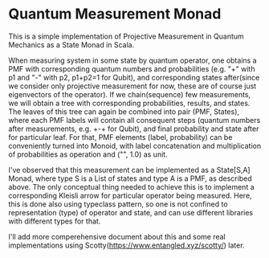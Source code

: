# Quantum Measurement Monad
This is a simple implementation of Projective Measurement in Quantum Mechanics as a State Monad in Scala.

When measuring system in some state by quantum operator, 
one obtains a PMF with corresponding quantum numbers and probabilities (e.g. "+" with p1 and "-" with p2, p1+p2=1 for Qubit),
and corresponding states after(since we consider only projective measurement for now, these are of course just eigenvectors of the operator).
If we chain(sequence) few measurements, we will obtain a tree with corresponding probabilities, results, and states. 
The leaves of this tree can again be combined into pair (PMF, States), where each PMF labels will contain all consequent steps 
(quantum numbers after measurements, e.g. +-+ for Qubit), and final probability and state after for particular leaf. 
For that, PMF elements (label, probability) can be conveniently turned into Monoid,
with label concatenation and multiplication of probabilities as operation and ("", 1.0) as unit.

I've observed that this measurement can be implemented as a State[S,A] Monad, where type S is a List of states and type A is a PMF, as
described above. The only conceptual thing needed to achieve this is to implement a corresponding Kleisli arrow for particular operator
being measured. Here, this is done also using typeclass pattern, so one is not confined to representation (type) of operator and state, and
can use different libraries with different types for that.

I'll add more comperehensive document about this and some real implementations using Scotty(https://www.entangled.xyz/scotty/) later.
